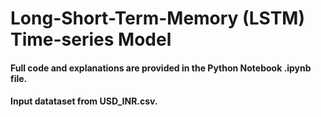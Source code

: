 # Long-Short-Term-Memory (LSTM) Time-series Model
#### Full code and explanations are provided in the Python Notebook .ipynb file.
#### Input datataset from USD_INR.csv.
